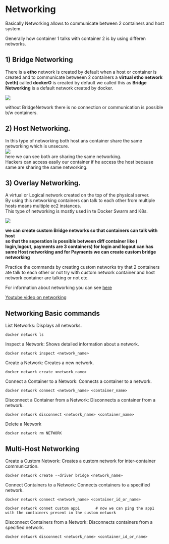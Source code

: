 # Networking  

Basically Networking allows to communicate between 2 containers and  host system.  

Generally how container 1 talks with container 2 is by using differen networks.  
## 1) Bridge Networking  
There is a __etho__ network is created by default when a host or container is created and to communicate betweeen 2 containers a __virtual etho network (veth)__ called __dockerO__ is  created by default we called this as __Bridge Networking__ is a default network created by docker.   

![](https://miro.medium.com/v2/resize:fit:1060/0*cMUND9w1bO1o5sPe.png)  

without BridgeNetwork there is no connection or communication is possible b/w containers.  

## 2) Host Networking.  
 In this type of networking both host ans container share the same networking which is unsecure.  
 ![](https://media.geeksforgeeks.org/wp-content/uploads/20240215171346/image-189.webp)  
 here we can see both are sharing the same networking.  
 Hackers can access easily our container if he access the host because same are sharing the same networking.

 ## 3) Overlay Networking.  
A virtual or Logical network created on the top of the physical server.  
By using this networking  containers can talk to each other from multiple hosts means multiple ec2 instances.   
This type of networking is mostly used in te Docker Swarm and K8s.  


![](https://miro.medium.com/v2/resize:fit:904/0*-Si1piI584OyYZuA)  



__we can create custom Bridge networks so that containers can talk with host  
so that the seperation is possible between diff container like ( login,logout, payments are 3 containers) for login and logout can has same Host networking and for Payments we can create custom bridge networking__  

Practice the commands by creating custom networks try that 2 containers ate talk to each other or not try with custom network container and host network container are talking or not etc.

For information about networking you can see [here ](https://docs.docker.com/network/)   

[Youtube video on networking](https://www.youtube.com/watch?v=xrUGEoUpa3s&list=PLdpzxOOAlwvLjb0vTD9BXLOwwLD_GWCmC&index=6)
## Networking Basic commands
List Networks: Displays all networks.
  
    docker network ls
Inspect a Network: Shows detailed information about a network.
  
    docker network inspect <network_name>
Create a Network: Creates a new network.
  
    docker network create <network_name>
Connect a Container to a Network: Connects a container to a network.



    docker network connect <network_name> <container_name>
Disconnect a Container from a Network: Disconnects a container from a network.
  
    docker network disconnect <network_name> <container_name>

Delete a Network
  
    docker network rm NETWORK  

Multi-Host Networking  
--
Create a Custom Network: Creates a custom network for inter-container communication.
  
    docker network create --driver bridge <network_name>
Connect Containers to a Network: Connects containers to a specified network.
  
    docker network connect <network_name> <container_id_or_name>

    docker network connet custom app1       # now we can ping the app1 with the containers present in the custom network

Disconnect Containers from a Network: Disconnects containers from a specified network.
  
    docker network disconnect <network_name> <container_id_or_name>
